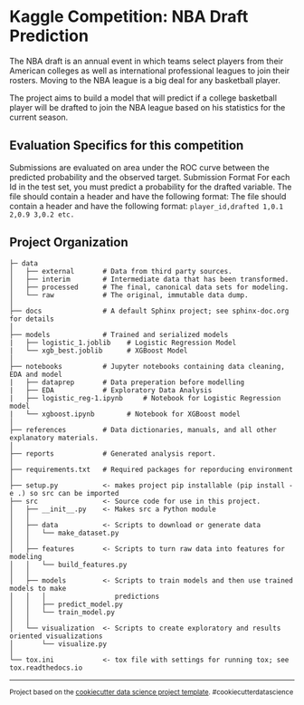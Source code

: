 Kaggle Competition: NBA Draft Prediction
==============================

The NBA draft is an annual event in which teams select players from their American colleges as well as international professional leagues to join their rosters. Moving to the NBA league is a big deal for any basketball player.

The project aims to build a model that will predict if a college basketball player will be drafted to join the NBA league based on his statistics for the current season.

Evaluation Specifics for this competition
------------
Submissions are evaluated on area under the ROC curve between the predicted probability and the observed target. Submission Format For each Id in the test set, you must predict a probability for the drafted variable. The file should contain a header and have the following format: The file should contain a header and have the following format: ``` player_id,drafted 1,0.1 2,0.9 3,0.2 etc. ```


Project Organization
------------
    ├─ data
    │   ├── external       # Data from third party sources.
    │   ├── interim        # Intermediate data that has been transformed.
    │   ├── processed      # The final, canonical data sets for modeling.
    │   └── raw            # The original, immutable data dump.
    │
    ├── docs               # A default Sphinx project; see sphinx-doc.org for details
    │
    ├── models             # Trained and serialized models
    |   ├── logistic_1.joblib    # Logistic Regression Model
    |   └── xgb_best.joblib      # XGBoost Model
    │
    ├── notebooks          # Jupyter notebooks containing data cleaning, EDA and model
    |   ├── dataprep       # Data preperation before modelling
    |   ├── EDA            # Exploratory Data Analysis
    |   ├── logistic_reg-1.ipynb     # Notebook for Logistic Regression model 
    |   └── xgboost.ipynb        # Notebook for XGBoost model
    │                                                 
    ├── references         # Data dictionaries, manuals, and all other explanatory materials.
    │
    ├── reports            # Generated analysis report.
    │           
    ├── requirements.txt   # Required packages for reporducing environment
    │
    ├── setup.py           <- makes project pip installable (pip install -e .) so src can be imported
    ├── src                <- Source code for use in this project.
    │   ├── __init__.py    <- Makes src a Python module
    │   │
    │   ├── data           <- Scripts to download or generate data
    │   │   └── make_dataset.py
    │   │
    │   ├── features       <- Scripts to turn raw data into features for modeling
    │   │   └── build_features.py
    │   │
    │   ├── models         <- Scripts to train models and then use trained models to make
    │   │   │                 predictions
    │   │   ├── predict_model.py
    │   │   └── train_model.py
    │   │
    │   └── visualization  <- Scripts to create exploratory and results oriented visualizations
    │       └── visualize.py
    │
    └── tox.ini            <- tox file with settings for running tox; see tox.readthedocs.io

--------

<p><small>Project based on the <a target="_blank" href="https://drivendata.github.io/cookiecutter-data-science/">cookiecutter data science project template</a>. #cookiecutterdatascience</small></p>
